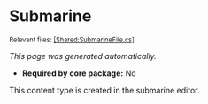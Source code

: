 # Submarine
<sup>Relevant files: [[Shared:SubmarineFile.cs]](https://github.com/Regalis11/Barotrauma/blob/master/Barotrauma/BarotraumaShared/SharedSource/ContentManagement/ContentFile/SubmarineFile.cs)</sup>

*This page was generated automatically.*

- **Required by core package:** No

This content type is created in the submarine editor.

